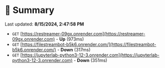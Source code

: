 # 📖 Summary
Last updated: **8/15/2024, 2:47:58 PM**

- `GET` [https://restreamer-09gx.onrender.com](https://restreamer-09gx.onrender.com) - **Up** (973ms)
- `GET` [https://filestreambot-b5k6.onrender.com/](https://filestreambot-b5k6.onrender.com/) - **Down** (317ms)
- `GET` [https://jupyterlab-python3-12-3.onrender.com](https://jupyterlab-python3-12-3.onrender.com) - **Down** (351ms)
